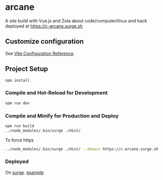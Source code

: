 # arcane

A site build with Vue.js and Zola about code/computer/linux and hack deployed at https://c-arcane.surge.sh

## Customize configuration

See [Vite Configuration Reference](https://vitejs.dev/config/).

## Project Setup

```sh
npm install
```

### Compile and Hot-Reload for Development

```sh
npm run dev
```

### Compile and Minify for Production and Deploy

```sh
npm run build
../node_modules/.bin/surge ./dist/
```

To force https

```sh
../node_modules/.bin/surge ./dist/ --domain https://c-arcane.surge.sh
```

### Deployed

On [surge](https://surge.sh/).  [example](https://github.com/yavisht/deploy-via-surge.sh-github-action-template/tree/master)
